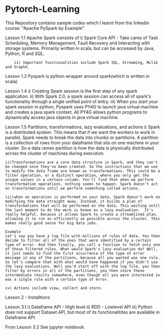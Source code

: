 # Pytorch-Learning
This Repository contains sample codes which l learnt from the linkedin course: "Apache PySpark by Example"


Lesson 1.1
	Apache Spark consists of
		i) Spark Core API - Take cares of Task Scheduling, Memory Management, Fault Recovery and Interacting with storage systems. Primarliy written in scala, but can be accessed by Java, Python, R and SQL.
	
		ii) Important functionalities include Spark SQL, Streaming, MLlib and GraphX.
		
Lesson 1.2
	Pyspark is python wrapper around spark(which is written in scala)
	
Lesson 1.4 
	i) Creating Spark session is the first step of any spark application.
	ii) With Spark 2.0, a spark session can access all of spark's functionality through a single unified point of entry.
	iii) When you start your spark session in python, Pyspark uses PY4G to launch java virtual machine and creates a java spark context. All PY4G allows python programs to dynamically access java objects in java virtual machine.


Lesson 1.5 Partitions, transformations, lazy evaluations, and actions
    i) Spark is a distributed system. This means that if we want the workers to work in parallel, Spark needs to break the data into chunks or partitions. A partition is a collection of rows from your dataframe that sits on one machine in your cluster. So a data rames partition is how the data is physically distributed across the cluster of machines during execution.

	ii)Transformations are a core data structure in Spark, and they can't be changed once they've been created. So the instructions that we use to modify the data frame are known as transformations. This could be a filter operation, or a distinct operation, where you only get the unique values in a certain column. You'll find that when we perform transformation operations, nothing seems to happen. Spark doesn't act on transformations until we perform something called actions.

	iii)when an operation is performed on your data, Spark doesn't work on modifying the data straight away. Instead, it builds a plan of transformations that will be performed on the data. This waiting until the last moment to do the work is known as a lazy evaluation. 	It's really helpful, because it allows Spark to create a streamlined plan, allowing it to run as efficiently as possible across the cluster. This makes really good sense for big data jobs.

	Example
	Let's say you have a log file with millions of rules of data. You then decide to filter all of the ones that were identified by a certain type of error. And then finally, you call a function to fetch only one of those filtered rules. What would Spark's lazy evaluation do? Well, it just needs to find the first occurrence of the type of error message in any of the partitions, because all you wanted was one rule. So let's compare that with what would have happened if you didn't use the lazy evaluations. Well you'd start off with the log file, you then filter by errors in all of the partitions, you then store these intermediate results somewhere, even though all you were interested in was a single rule with a certain type of error. 
	
	iv) Actions include view, collect and store.
	
	
	
Lesson 2 - Installtions

Lesson 3.1
	i) Dataframe API - High level
	ii) RDD - Lowlevel API
	iii) Python does not support Dataset API, but most of its functionalitites are available in Dataframe API.
	
From Lesson 3.2 See jupyter notebook.
